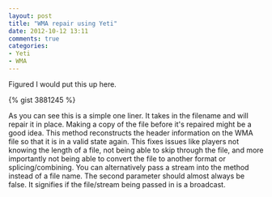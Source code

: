 ```yaml
---
layout: post
title: "WMA repair using Yeti"
date: 2012-10-12 13:11
comments: true
categories:
- Yeti
- WMA
---
```


Figured I would put this up here.

{% gist 3881245 %}

As you can see this is a simple one liner. It takes in the filename and will repair it in place. 
Making a copy of the file before it's repaired might be a good idea. This method reconstructs the header information
on the WMA file so that it is in a valid state again.  This fixes issues like players not knowing the length of a file,
not being able to skip through the file, and more importantly not being able to convert the file to another format or 
splicing/combining. You can alternatively pass a stream into the method instead of a file name. The second parameter should
almost always be false. It signifies if the file/stream being passed in is a broadcast.